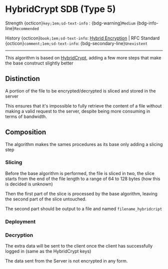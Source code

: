 <!-- LINKS -->
[history:type_5]: https://history.metin2.dev/topics/cryptography/type_5


# HybridCrypt SDB (Type 5)

Strength {octicon}`key;1em;sd-text-info` :
{bdg-warning}`Medium`
{bdg-info-line}`Recommended`

History {octicon}`book;1em;sd-text-info`:
[Hybrid Encryption][history:type_5]
|
RFC Standard {octicon}`comment;1em;sd-text-info`:
{bdg-secondary-line}`Unexistent`
___


This algorithm is based on [HybridCrypt](type_4.md), adding
a few more steps that make the base construct slightly better


## Distinction
A portion of the file to be encrypted/decrypted is sliced
and stored in the server

This ensures that it's impossible to fully retrieve the content of
a file without making a valid request to the server, despite being
more consuming in terms of bandwidth.

## Composition
The algorithm makes the sames procedures as its base only adding
a slicing step

### Slicing

Before the base algorithm is performed, the file is sliced in two,
the slice starts from the end of the file length to a range of
64 to 128 bytes (how this is decided is unknown)

Then the first part of the slice is processed by the base algorithm,
leaving the second part of the slice untouched.

The second part should be output to a file and named
`filename_hybridcript`

[//]: # (TODO: Finish explanation)
### Deployment


### Decryption
The extra data will be sent to the client once the client has
successfully logged in (same as the HybridCrypt keys)

The data sent from the Server is not encrypted in any form.
